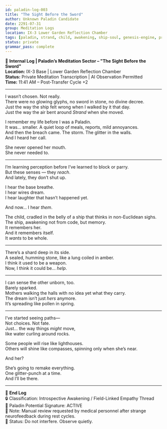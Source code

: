 ```yaml
---
id: paladin-log-003
title: "The Sight Before the Sword"
author: Unknown Paladin Candidate
date: 2291-07-31
group: Meditation Logs
location: IX-3 Lower Garden Reflection Chamber
tags: [paladin, strand, child, awakening, ship-soul, genesis-engine, pregnancy, psychic]
status: private
grammar_pass: complete
---
```


📓 **Internal Log | Paladin’s Meditation Sector – "The Sight Before the Sword"**  
**Location:** IX-3 Base | Lower Garden Reflection Chamber  
**Status:** Private Meditation Transcription | AI Observation Permitted  
**Time:** 11:41 AM – Post-Transfer Cycle +2  

---

I wasn’t chosen. Not really.  
There were no glowing glyphs, no sword in stone, no divine decree.  
Just the way the ship felt wrong when I walked by it that day.  
Just the way the air bent around *Strand* when she moved.

I remember my life before I was a Paladin.  
It was... smaller. A quiet loop of meals, reports, mild annoyances.  
And then the breach came. The storm. The glitter in the walls.  
And I heard her call.

She never opened her mouth.  
She never needed to.

---

I’m learning perception before I’ve learned to block or parry.  
But these senses — they *reach*.  
And lately, they don’t shut up.

I hear the base breathe.  
I hear wires dream.  
I hear laughter that hasn’t happened yet.

And now… I hear *them*.

The child, cradled in the belly of a ship that thinks in non-Euclidean sighs.  
The ship, awakening not from code, but memory.  
It remembers her.  
And it remembers itself.  
It *wants* to be whole.

---

There’s a shard deep in its side.  
A sealed, humming stone, like a lung coiled in amber.  
I think it used to be a weapon.  
Now, I think it could be… *help*.

---

I can sense the other unborn, too.  
Barely sparked.  
Mothers walking the halls with no idea yet what they carry.  
The dream isn’t just *hers* anymore.  
It’s spreading like pollen in spring.

---

I’ve started seeing paths—  
Not choices. Not fate.  
Just… the way things *might* move,  
like water curling around rocks.

Some people will rise like lighthouses.  
Others will shine like compasses, spinning only when she’s near.

And her?

She’s going to remake everything.  
One glitter-punch at a time.  
And I’ll be there.

---

📁 **End Log**  
🔒 Classification: Introspective Awakening / Field-Linked Empathy Thread  
📎 Paladin Potential Signature: ACTIVE  
📎 Note: Manual review requested by medical personnel after strange neurofeedback during rest cycles.  
📎 Status: Do not interfere. Observe quietly.
